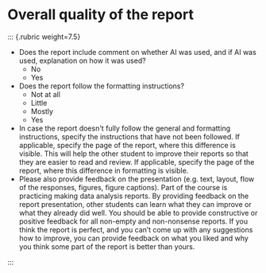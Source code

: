# Overall quality of the report

::: {.rubric weight=7.5}

* Does the report include comment on whether AI was used, and if AI was used, explanation on how it was used?
    - No
    - Yes
* Does the report follow the formatting instructions?
    - Not at all
    - Little
    - Mostly
    - Yes
* In case the report doesn't fully follow the general and formatting instructions, specify the instructions that have not been followed. If applicable, specify the page of the report, where this difference is visible. This will help the other student to improve their reports so that they are easier to read and review.
If applicable, specify the page of the report, where this difference in formatting is visible.
* Please also provide feedback on the presentation (e.g. text, layout, flow of the responses, figures, figure captions). Part of the course is practicing making data analysis reports. By providing feedback on the report presentation, other students can learn what they can improve or what they already did well. You should be able to provide constructive or positive feedback for all non-empty and non-nonsense reports. If you think the report is perfect, and you can’t come up with any suggestions how to improve, you can provide feedback on what you liked and why you think some part of the report is better than yours.


:::